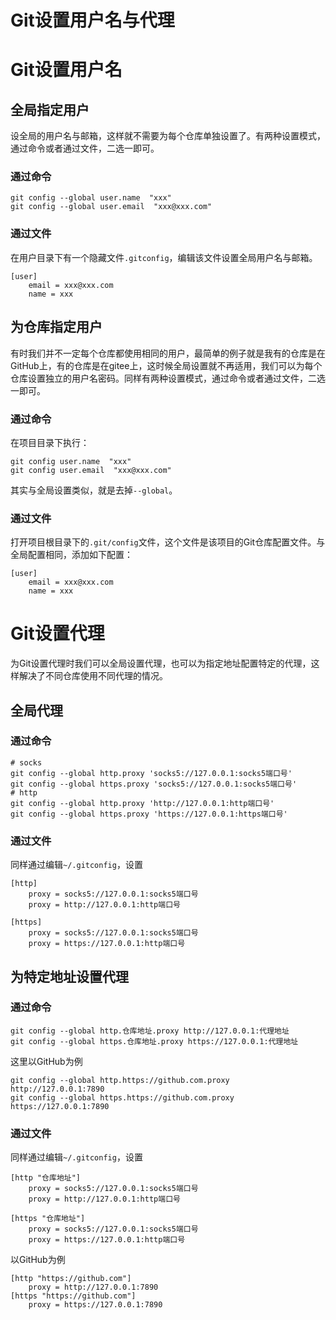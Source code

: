 # Git设置用户名与代理

# Git设置用户名

## 全局指定用户

设全局的用户名与邮箱，这样就不需要为每个仓库单独设置了。有两种设置模式，通过命令或者通过文件，二选一即可。

### 通过命令

```shell
git config --global user.name  "xxx"  
git config --global user.email  "xxx@xxx.com"
```

### 通过文件

在用户目录下有一个隐藏文件`.gitconfig`，编辑该文件设置全局用户名与邮箱。

```
[user]
	email = xxx@xxx.com
	name = xxx
```

## 为仓库指定用户

有时我们并不一定每个仓库都使用相同的用户，最简单的例子就是我有的仓库是在GitHub上，有的仓库是在gitee上，这时候全局设置就不再适用，我们可以为每个仓库设置独立的用户名密码。同样有两种设置模式，通过命令或者通过文件，二选一即可。

### 通过命令

在项目目录下执行：

```shell
git config user.name  "xxx"  
git config user.email  "xxx@xxx.com"
```

其实与全局设置类似，就是去掉`--global`。

### 通过文件

打开项目根目录下的`.git/config`文件，这个文件是该项目的Git仓库配置文件。与全局配置相同，添加如下配置：

```
[user]
	email = xxx@xxx.com
	name = xxx
```

# Git设置代理

为Git设置代理时我们可以全局设置代理，也可以为指定地址配置特定的代理，这样解决了不同仓库使用不同代理的情况。

## 全局代理

### 通过命令

```
# socks
git config --global http.proxy 'socks5://127.0.0.1:socks5端口号' 
git config --global https.proxy 'socks5://127.0.0.1:socks5端口号'
# http
git config --global http.proxy 'http://127.0.0.1:http端口号' 
git config --global https.proxy 'https://127.0.0.1:https端口号'
```

### 通过文件

同样通过编辑`~/.gitconfig`，设置

```
[http]
	proxy = socks5://127.0.0.1:socks5端口号
	proxy = http://127.0.0.1:http端口号
 
[https] 
	proxy = socks5://127.0.0.1:socks5端口号
	proxy = https://127.0.0.1:http端口号
```

## 为特定地址设置代理

### 通过命令

```
git config --global http.仓库地址.proxy http://127.0.0.1:代理地址
git config --global https.仓库地址.proxy https://127.0.0.1:代理地址
```

这里以GitHub为例

```
git config --global http.https://github.com.proxy http://127.0.0.1:7890
git config --global https.https://github.com.proxy https://127.0.0.1:7890
```

### 通过文件

同样通过编辑`~/.gitconfig`，设置

```
[http "仓库地址"]
	proxy = socks5://127.0.0.1:socks5端口号
	proxy = http://127.0.0.1:http端口号
 
[https "仓库地址"] 
	proxy = socks5://127.0.0.1:socks5端口号
	proxy = https://127.0.0.1:http端口号
```

以GitHub为例

```
[http "https://github.com"]
	proxy = http://127.0.0.1:7890
[https "https://github.com"]
	proxy = https://127.0.0.1:7890
```

